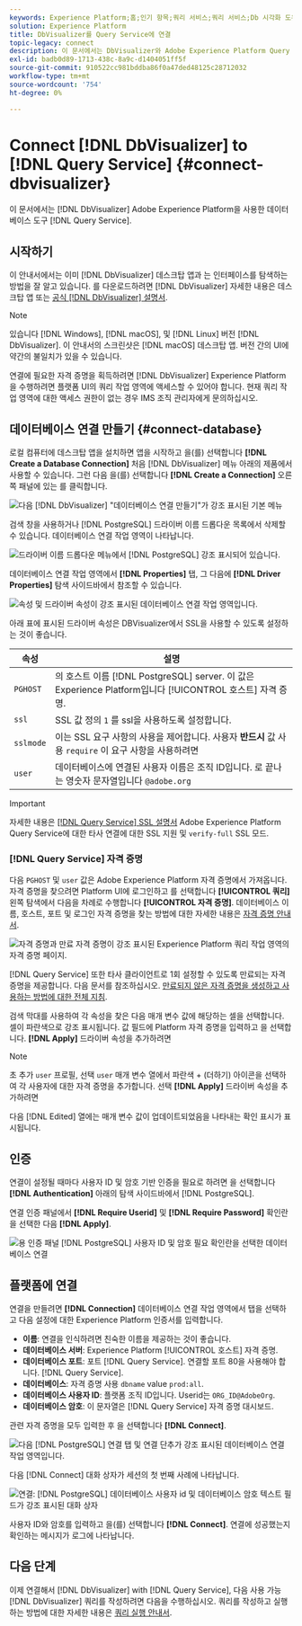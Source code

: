```yaml
---
keywords: Experience Platform;홈;인기 항목;쿼리 서비스;쿼리 서비스;Db 시각화 도우미;Db 시각화 도우미;쿼리 서비스에 연결
solution: Experience Platform
title: DbVisualizer를 Query Service에 연결
topic-legacy: connect
description: 이 문서에서는 DbVisualizer와 Adobe Experience Platform Query Service를 연결하는 단계를 설명합니다.
exl-id: badb0d89-1713-438c-8a9c-d1404051ff5f
source-git-commit: 910522cc981bddba86f0a47ded48125c28712032
workflow-type: tm+mt
source-wordcount: '754'
ht-degree: 0%

---
```


# Connect [!DNL DbVisualizer] to [!DNL Query Service] {#connect-dbvisualizer}

이 문서에서는 [!DNL DbVisualizer] Adobe Experience Platform을 사용한 데이터베이스 도구 [!DNL Query Service].

## 시작하기

이 안내서에서는 이미 [!DNL DbVisualizer] 데스크탑 앱과 는 인터페이스를 탐색하는 방법을 잘 알고 있습니다. 를 다운로드하려면 [!DNL DbVisualizer] 자세한 내용은 데스크탑 앱 또는 [공식 [!DNL DbVisualizer] 설명서](https://www.dbvis.com/download/).

>[!NOTE]
>
>있습니다 [!DNL Windows], [!DNL macOS], 및 [!DNL Linux] 버전 [!DNL DbVisualizer]. 이 안내서의 스크린샷은 [!DNL macOS] 데스크탑 앱. 버전 간의 UI에 약간의 불일치가 있을 수 있습니다.

연결에 필요한 자격 증명을 획득하려면 [!DNL  DbVisualizer] Experience Platform을 수행하려면 플랫폼 UI의 쿼리 작업 영역에 액세스할 수 있어야 합니다. 현재 쿼리 작업 영역에 대한 액세스 권한이 없는 경우 IMS 조직 관리자에게 문의하십시오.

## 데이터베이스 연결 만들기 {#connect-database}

로컬 컴퓨터에 데스크탑 앱을 설치하면 앱을 시작하고 을(를) 선택합니다 **[!DNL Create a Database Connection]** 처음 [!DNL DbVisualizer] 메뉴 아래의 제품에서 사용할 수 있습니다. 그런 다음 을(를) 선택합니다 **[!DNL Create a Connection]** 오른쪽 패널에 있는 를 클릭합니다.

![다음 [!DNL DbVisualizer] &quot;데이터베이스 연결 만들기&quot;가 강조 표시된 기본 메뉴](../images/clients/dbvisualizer/create-db-connection.png)

검색 창을 사용하거나 [!DNL PostgreSQL] 드라이버 이름 드롭다운 목록에서 삭제할 수 있습니다. 데이터베이스 연결 작업 영역이 나타납니다.

![드라이버 이름 드롭다운 메뉴에서 [!DNL PostgreSQL] 강조 표시되어 있습니다.](../images/clients/dbvisualizer/driver-name.png)

데이터베이스 연결 작업 영역에서 **[!DNL Properties]** 탭, 그 다음에 **[!DNL Driver Properties]** 탐색 사이드바에서 참조할 수 있습니다.

![속성 및 드라이버 속성이 강조 표시된 데이터베이스 연결 작업 영역입니다.](../images/clients/dbvisualizer/driver-properties.png)

아래 표에 표시된 드라이버 속성은 DBVisualizer에서 SSL을 사용할 수 있도록 설정하는 것이 좋습니다.

| 속성 | 설명 |
| ------ | ------ |
| `PGHOST` | 의 호스트 이름 [!DNL PostgreSQL] server. 이 값은 Experience Platform입니다 [!UICONTROL 호스트] 자격 증명. |
| `ssl` | SSL 값 정의 `1` 를 ssl을 사용하도록 설정합니다. |
| `sslmode` | 이는 SSL 요구 사항의 사용을 제어합니다. 사용자 **반드시** 값 사용 `require` 이 요구 사항을 사용하려면 |
| `user` | 데이터베이스에 연결된 사용자 이름은 조직 ID입니다. 로 끝나는 영숫자 문자열입니다 `@adobe.org` |

>[!IMPORTANT]
>
>자세한 내용은 [[!DNL Query Service] SSL 설명서](./ssl-modes.md) Adobe Experience Platform Query Service에 대한 타사 연결에 대한 SSL 지원 및 `verify-full` SSL 모드.

### [!DNL Query Service] 자격 증명

다음 `PGHOST` 및 `user` 값은 Adobe Experience Platform 자격 증명에서 가져옵니다. 자격 증명을 찾으려면 Platform UI에 로그인하고 를 선택합니다 **[!UICONTROL 쿼리]** 왼쪽 탐색에서 다음을 차례로 수행합니다 **[!UICONTROL 자격 증명]**. 데이터베이스 이름, 호스트, 포트 및 로그인 자격 증명을 찾는 방법에 대한 자세한 내용은 [자격 증명 안내서](../ui/credentials.md).

![자격 증명과 만료 자격 증명이 강조 표시된 Experience Platform 쿼리 작업 영역의 자격 증명 페이지.](../images/clients/dbvisualizer/query-service-credentials-page.png)

[!DNL Query Service] 또한 타사 클라이언트로 1회 설정할 수 있도록 만료되는 자격 증명을 제공합니다. 다음 문서를 참조하십시오. [만료되지 않은 자격 증명을 생성하고 사용하는 방법에 대한 전체 지침](../ui/credentials.md#non-expiring-credentials).

검색 막대를 사용하여 각 속성을 찾은 다음 매개 변수 값에 해당하는 셀을 선택합니다. 셀이 파란색으로 강조 표시됩니다. 값 필드에 Platform 자격 증명을 입력하고 을 선택합니다. **[!DNL Apply]** 드라이버 속성을 추가하려면

>[!NOTE]
>
>초 추가 `user` 프로필, 선택 `user` 매개 변수 열에서 파란색 + (더하기) 아이콘을 선택하여 각 사용자에 대한 자격 증명을 추가합니다. 선택 **[!DNL Apply]** 드라이버 속성을 추가하려면

다음 [!DNL Edited] 열에는 매개 변수 값이 업데이트되었음을 나타내는 확인 표시가 표시됩니다.

## 인증

연결이 설정될 때마다 사용자 ID 및 암호 기반 인증을 필요로 하려면 을 선택합니다 **[!DNL Authentication]** 아래의 탐색 사이드바에서 [!DNL PostgreSQL].

연결 인증 패널에서 **[!DNL Require Userid]** 및 **[!DNL Require Password]** 확인란을 선택한 다음 **[!DNL Apply]**.

![용 인증 패널 [!DNL PostgreSQL] 사용자 ID 및 암호 필요 확인란을 선택한 데이터베이스 연결](../images/clients/dbvisualizer/connection-authentication.png)

## 플랫폼에 연결

연결을 만들려면 **[!DNL Connection]** 데이터베이스 연결 작업 영역에서 탭을 선택하고 다음 설정에 대한 Experience Platform 인증서를 입력합니다.

- **이름**: 연결을 인식하려면 친숙한 이름을 제공하는 것이 좋습니다.
- **데이터베이스 서버**: Experience Platform [!UICONTROL 호스트] 자격 증명.
- **데이터베이스 포트**: 포트 [!DNL Query Service]. 연결할 포트 80을 사용해야 합니다. [!DNL Query Service].
- **데이터베이스**: 자격 증명 사용 `dbname` value `prod:all`.
- **데이터베이스 사용자 ID**: 플랫폼 조직 ID입니다. Userid는 `ORG_ID@AdobeOrg`.
- **데이터베이스 암호**: 이 문자열은 [!DNL Query Service] 자격 증명 대시보드.

관련 자격 증명을 모두 입력한 후 을 선택합니다 **[!DNL Connect]**.

![다음 [!DNL PostgreSQL] 연결 탭 및 연결 단추가 강조 표시된 데이터베이스 연결 작업 영역입니다.](../images/clients/dbvisualizer/connect.png)

다음 [!DNL Connect] 대화 상자가 세션의 첫 번째 사례에 나타납니다.

![연결: [!DNL PostgreSQL] 데이터베이스 사용자 id 및 데이터베이스 암호 텍스트 필드가 강조 표시된 대화 상자](../images/clients/dbvisualizer/connect-dialog.png)

사용자 ID와 암호를 입력하고 을(를) 선택합니다 **[!DNL Connect]**. 연결에 성공했는지 확인하는 메시지가 로그에 나타납니다.

## 다음 단계

이제 연결해서 [!DNL DbVisualizer] with [!DNL Query Service], 다음 사용 가능 [!DNL DbVisualizer] 쿼리를 작성하려면 다음을 수행하십시오. 쿼리를 작성하고 실행하는 방법에 대한 자세한 내용은 [쿼리 실행 안내서](../best-practices/writing-queries.md).
